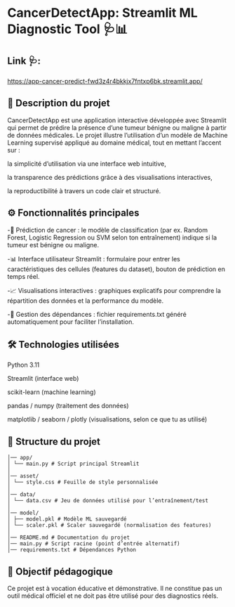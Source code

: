 # CancerDetectApp: Streamlit ML Diagnostic Tool 🩺📊

## Link 🩺: 
https://app-cancer-predict-fwd3z4r4bkkjx7fntxp6bk.streamlit.app/

## 📌 Description du projet

CancerDetectApp est une application interactive développée avec Streamlit qui permet de prédire la présence d’une tumeur bénigne ou maligne à partir de données médicales.
Le projet illustre l’utilisation d’un modèle de Machine Learning supervisé appliqué au domaine médical, tout en mettant l’accent sur :

la simplicité d’utilisation via une interface web intuitive,

la transparence des prédictions grâce à des visualisations interactives,

la reproductibilité à travers un code clair et structuré.

## ⚙️ Fonctionnalités principales

-🧬 Prédiction de cancer : le modèle de classification (par ex. Random Forest, Logistic Regression ou SVM selon ton entraînement) indique si la tumeur est bénigne ou maligne.

-📊 Interface utilisateur Streamlit : formulaire pour entrer les caractéristiques des cellules (features du dataset), bouton de prédiction en temps réel.

-📈 Visualisations interactives : graphiques explicatifs pour comprendre la répartition des données et la performance du modèle.

-💾 Gestion des dépendances : fichier requirements.txt généré automatiquement pour faciliter l’installation.

## 🛠️ Technologies utilisées

Python 3.11

Streamlit (interface web)

scikit-learn (machine learning)

pandas / numpy (traitement des données)

matplotlib / seaborn / plotly (visualisations, selon ce que tu as utilisé)

## 📂 Structure du projet

```Streamlit-App-Cancer/
│── app/
│ └── main.py # Script principal Streamlit
│
│── asset/
│ └── style.css # Feuille de style personnalisée
│
│── data/
│ └── data.csv # Jeu de données utilisé pour l’entraînement/test
│
│── model/
│ ├── model.pkl # Modèle ML sauvegardé
│ └── scaler.pkl # Scaler sauvegardé (normalisation des features)
│
│── README.md # Documentation du projet
│── main.py # Script racine (point d’entrée alternatif)
│── requirements.txt # Dépendances Python
````
## 🎯 Objectif pédagogique

Ce projet est à vocation éducative et démonstrative.
Il ne constitue pas un outil médical officiel et ne doit pas être utilisé pour des diagnostics réels.
